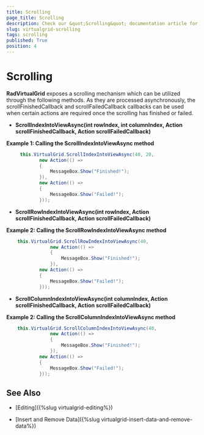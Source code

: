 ```yaml
---
title: Scrolling
page_title: Scrolling
description: Check our &quot;Scrolling&quot; documentation article for the RadVirtualGrid {{ site.framework_name }} control.
slug: virtualgrid-scrolling
tags: scrolling
published: True
position: 4
---
```


# Scrolling

__RadVirtualGrid__ exposes a scrolling mechanism which can be utilized through the following methods. As they are processed asynchronously, the scrollFinishedCallback and scrollFailedCallback callbacks can be used when certain actions are required once the scrolling has finished or failed.

* __ScrollIndexIntoViewAsync(int rowIndex, int columnIndex, Action scrollFinishedCallback, Action scrollFailedCallback)__

__Example 1: Calling the ScrollIndexIntoViewAsync method__

```C#
	 this.VirtualGrid.ScrollIndexIntoViewAsync(40, 20,
            new Action(() =>
            {
                MessageBox.Show("Finished!");
            }),
            new Action(() =>
            {
                MessageBox.Show("Failed!");
            }));
```

* __ScrollRowIndexIntoViewAsync(int rowIndex, Action scrollFinishedCallback, Action scrollFailedCallback)__

__Example 2: Calling the ScrollRowIndexIntoViewAsync method__

```C#
	this.VirtualGrid.ScrollRowIndexIntoViewAsync(40,
                new Action(() =>
                {
                    MessageBox.Show("Finished!");
                }),
            new Action(() =>
            {
                MessageBox.Show("Failed!");
            }));
```

* __ScrollColumnIndexIntoViewAsync(int columnIndex, Action scrollFinishedCallback, Action scrollFailedCallback)__

__Example 2: Calling the ScrollColumnIndexIntoViewAsync method__

```C#
	this.VirtualGrid.ScrollColumnIndexIntoViewAsync(40,
                new Action(() =>
                {
                    MessageBox.Show("Finished!");
                }),
            new Action(() =>
            {
                MessageBox.Show("Failed!");
            }));
```

## See Also 

* [Editing]({%slug virtualgrid-editing%})

* [Insert and Remove Data]({%slug virtualgrid-insert-data-and-remove-data%})